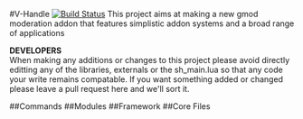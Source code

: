 #V-Handle [![Build Status](https://travis-ci.org/Partixel/v-handle.svg?branch=master)](https://travis-ci.org/Partixel/v-handle)
This project aims at making a new gmod moderation addon that features simplistic addon systems and a broad range of applications

**DEVELOPERS** <br>
When making any additions or changes to this project please avoid directly editting any of the libraries, externals or the sh_main.lua so that any code your write remains compatable. If you want something added or changed please leave a pull request here and we'll sort it.

##Commands
##Modules
##Framework
##Core Files
